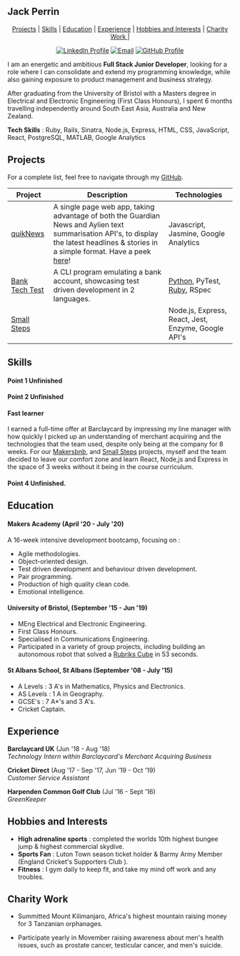 ## Jack Perrin

<div align="center">

[Projects](#projects) | [Skills](#skills) | [Education](#education) | [Experience](#experience) | [Hobbies and Interests](#hobbies-and-interests) | [ Charity Work ](#Charity-Work)|

[![LinkedIn Profile]](https://www.linkedin.com/in/jack-perrin-b8a447111/)
[![Email]](mailto:perrinjack96@gmail.com)
[![GitHub Profile]](https://github.com/perrinjack)

</div>

I am an energetic and ambitious **Full Stack Junior Developer**, looking for a role where I can consolidate and extend my programming knowledge, while also gaining exposure to product management and business strategy.

After graduating from the University of Bristol with a Masters degree in Electrical and Electronic Engineering (First Class Honours), I spent 6 months travelling independently around South East Asia, Australia and New Zealand.

**Tech Skills** : Ruby, Rails, Sinatra, Node.js, Express, HTML, CSS, JavaScript, React, PostgreSQL, MATLAB, Google Analytics

## Projects

For a complete list, feel free to navigate through my [GitHub](https://github.com/perrinjack).

| Project                                                           | Description                                                                                                                                                                                                            | Technologies                                                                                                                 |
| ----------------------------------------------------------------- | ---------------------------------------------------------------------------------------------------------------------------------------------------------------------------------------------------------------------- | ---------------------------------------------------------------------------------------------------------------------------- |
| [quikNews](https://github.com/perrinjack/quicknews)               | A single page web app, taking advantage of both the Guardian News and Aylien text summarisation API's, to display the latest headlines & stories in a simple format. Have a peek [here](https://quicknews.imfast.io/)! | Javascript, Jasmine, Google Analytics                                                                                        |
| [Bank Tech Test](https://github.com/perrinjack/Bank-Tech-Test-Py) | A CLI program emulating a bank account, showcasing test driven development in 2 languages.                                                                                                                             | [Python](https://github.com/perrinjack/Bank-Tech-Test-Py), PyTest, [Ruby](https://github.com/perrinjack/BankTechTest), RSpec |
| [Small Steps](https://small-steps2020.herokuapp.com/)             |                                                                                                                                                                                                                        | Node.js, Express, React, Jest, Enzyme, Google API's                                                                          |

## Skills

#### Point 1 Unfinished

#### Point 2 Unfinished

#### Fast learner

I earned a full-time offer at Barclaycard by impressing my line manager with how quickly I picked up an understanding of merchant acquiring and the technologies that the team used, despite only being at the company for 8 weeks. For our [Makersbnb](), and [Small Steps](https://small-steps2020.herokuapp.com/) projects, myself and the team decided to leave our comfort zone and learn React, Node,js and Express in the space of 3 weeks without it being in the course curriculum.

#### Point 4 Unfinished.

## Education

#### Makers Academy (April '20 - July '20)

A 16-week intensive development bootcamp, focusing on :

- Agile methodologies.
- Object-oriented design.
- Test driven development and behaviour driven development.
- Pair programming.
- Production of high quality clean code.
- Emotional intelligence.

#### University of Bristol, (September '15 - Jun '19)

- MEng Electrical and Electronic Engineering.
- First Class Honours.
- Specialised in Communications Engineering.
- Participated in a variety of group projects, including building an autonomous robot that solved a [Rubriks Cube](https://www.youtube.com/watch?v=ekkY4wNfVEE) in 53 seconds.

#### St Albans School, St Albans (September '08 - July '15)

- A Levels : 3 A's in Mathematics, Physics and Electronics.
- AS Levels : 1 A in Geography.
- GCSE's : 7 A\*'s and 3 A's.
- Cricket Captain.

## Experience

**Barclaycard UK** (Jun '18 - Aug '18)  
_Technology Intern within Barclaycard's Merchant Acquiring Business_

**Cricket Direct** (Aug '17 - Sep '17, Jun '19 - Oct '19)  
_Customer Service Assistant_

**Harpenden Common Golf Club** (Jul '16 - Sept '16)  
_GreenKeeper_

## Hobbies and Interests

- **High adrenaline sports** : completed the worlds 10th highest bungee jump & highest commercial skydive.
- **Sports Fan** : Luton Town season ticket holder & Barmy Army Member (England Cricket's Supporters Club ).
- **Fitness** : I gym daily to keep fit, and take my mind off work and any troubles.

## Charity Work

- Summitted Mount Kilimanjaro, Africa's highest mountain raising money for 3 Tanzanian orphanages.

- Participate yearly in Movember raising awareness about men's health issues, such as prostate cancer, testicular cancer, and men's suicide.

<!-- Badges n stuff  -->

[linkedin profile]: https://img.shields.io/badge/LinkedIn-%232A6AC7?style=for-the-badge&logo=linkedin
[email]: https://img.shields.io/badge/Email-%23D14836?style=for-the-badge&logo=gmail&logoColor=white
[github profile]: https://img.shields.io/badge/GitHub-%23181717?style=for-the-badge&logo=github&logoColor=white
